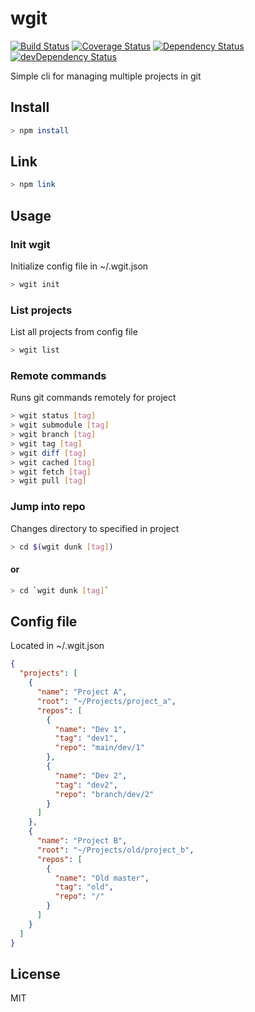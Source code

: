 # wgit

[![Build Status][travis-image]][travis-url]
[![Coverage Status][coveralls-image]][coveralls-url]
[![Dependency Status][david-image]][david-url]
[![devDependency Status][david-dev-image]][david-dev-url]

Simple cli for managing multiple projects in git

## Install

```bash
> npm install
```

## Link

```bash
> npm link
```

## Usage

### Init wgit

Initialize config file in ~/.wgit.json

```bash
> wgit init
```

### List projects

List all projects from config file

```bash
> wgit list
```

### Remote commands

Runs git commands remotely for project

```bash
> wgit status [tag]
> wgit submodule [tag]
> wgit branch [tag]
> wgit tag [tag]
> wgit diff [tag]
> wgit cached [tag]
> wgit fetch [tag]
> wgit pull [tag]
```

### Jump into repo

Changes directory to specified in project

```bash
> cd $(wgit dunk [tag])
```

#### or

```bash
> cd `wgit dunk [tag]`
```

## Config file

Located in ~/.wgit.json

```json
{
  "projects": [
    {
      "name": "Project A",
      "root": "~/Projects/project_a",
      "repos": [
        {
          "name": "Dev 1",
          "tag": "dev1",
          "repo": "main/dev/1"
        },
        {
          "name": "Dev 2",
          "tag": "dev2",
          "repo": "branch/dev/2"
        }
      ]
    },
    {
      "name": "Project B",
      "root": "~/Projects/old/project_b",
      "repos": [
        {
          "name": "Old master",
          "tag": "old",
          "repo": "/"
        }
      ]
    }
  ]
}
```

## License

MIT

[travis-image]: https://travis-ci.org/Mc01/wgit.svg?branch=master
[travis-url]: https://travis-ci.org/Mc01/wgit

[coveralls-image]: https://coveralls.io/repos/github/Mc01/wgit/badge.svg?branch=master
[coveralls-url]: https://coveralls.io/github/Mc01/wgit?branch=master

[david-image]: https://david-dm.org/Mc01/wgit.svg
[david-url]: https://david-dm.org/Mc01/wgit

[david-dev-image]: https://david-dm.org/Mc01/wgit/dev-status.svg
[david-dev-url]: https://david-dm.org/Mc01/wgit#info=devDependencies
